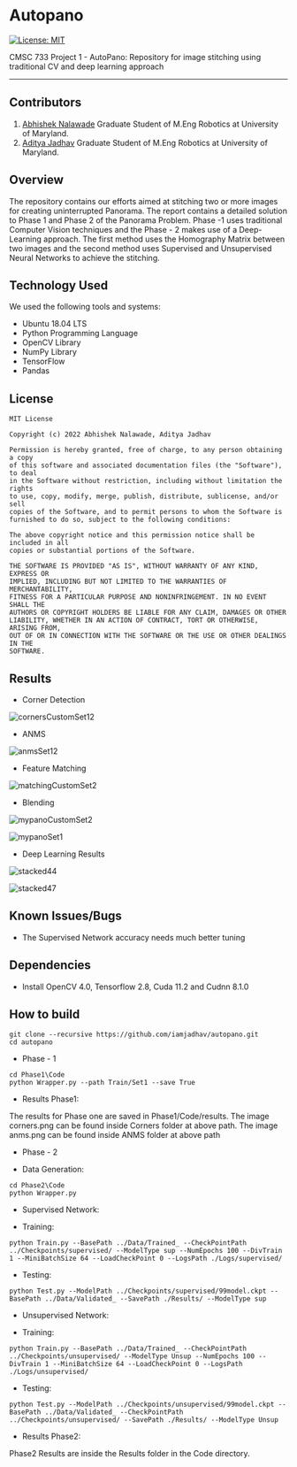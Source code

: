 # Autopano

[![License: MIT](https://img.shields.io/badge/License-MIT-green.svg)](https://opensource.org/licenses/MIT)

CMSC 733 Project 1 - AutoPano: Repository for image stitching using traditional CV and deep learning approach

---

## Contributors

1) [Abhishek Nalawade](https://github.com/abhishek-nalawade)
Graduate Student of M.Eng Robotics at University of Maryland. 
2) [Aditya Jadhav](https://github.com/iamjadhav)
Graduate Student of M.Eng Robotics at University of Maryland.

## Overview

The repository contains our efforts aimed at stitching two or more images for creating uninterrupted Panorama. The report contains a detailed solution
to Phase 1 and Phase 2 of the Panorama Problem. Phase -1 uses traditional Computer Vision techniques and the Phase - 2 makes
use of a Deep-Learning approach. The first method uses the Homography Matrix between two images and the second method
uses Supervised and Unsupervised Neural Networks to achieve the stitching.

## Technology Used

We used the following tools and systems:

* Ubuntu 18.04 LTS
* Python Programming Language
* OpenCV Library
* NumPy Library
* TensorFlow
* Pandas

## License 

```
MIT License

Copyright (c) 2022 Abhishek Nalawade, Aditya Jadhav

Permission is hereby granted, free of charge, to any person obtaining a copy
of this software and associated documentation files (the "Software"), to deal
in the Software without restriction, including without limitation the rights
to use, copy, modify, merge, publish, distribute, sublicense, and/or sell
copies of the Software, and to permit persons to whom the Software is
furnished to do so, subject to the following conditions:

The above copyright notice and this permission notice shall be included in all
copies or substantial portions of the Software.

THE SOFTWARE IS PROVIDED "AS IS", WITHOUT WARRANTY OF ANY KIND, EXPRESS OR
IMPLIED, INCLUDING BUT NOT LIMITED TO THE WARRANTIES OF MERCHANTABILITY,
FITNESS FOR A PARTICULAR PURPOSE AND NONINFRINGEMENT. IN NO EVENT SHALL THE
AUTHORS OR COPYRIGHT HOLDERS BE LIABLE FOR ANY CLAIM, DAMAGES OR OTHER
LIABILITY, WHETHER IN AN ACTION OF CONTRACT, TORT OR OTHERWISE, ARISING FROM,
OUT OF OR IN CONNECTION WITH THE SOFTWARE OR THE USE OR OTHER DEALINGS IN THE 
SOFTWARE.
```

## Results

* Corner Detection

![cornersCustomSet12](https://user-images.githubusercontent.com/35925489/156830990-a02dbea2-04d8-4f7d-9a3c-6d744638517f.png)

* ANMS

![anmsSet12](https://user-images.githubusercontent.com/35925489/156831341-7345edf1-15f2-4350-b207-f098afebab81.png)

* Feature Matching

![matchingCustomSet2](https://user-images.githubusercontent.com/35925489/156831576-e712f08c-03da-4e62-8d9b-18458e525efa.png)

* Blending

![mypanoCustomSet2](https://user-images.githubusercontent.com/35925489/156831743-ffc2a81c-605e-4ebd-baf4-b2830549b959.png)

![mypanoSet1](https://user-images.githubusercontent.com/35925489/156831785-88d46096-1819-4b44-a6a2-650e50bb713f.png)

* Deep Learning Results

![stacked44](https://user-images.githubusercontent.com/35925489/156831998-032353dd-d635-4775-ad51-43f114a8f89c.png)

![stacked47](https://user-images.githubusercontent.com/35925489/156832028-0ea2880e-fbbd-45e2-a724-4e61206cc83f.png)



## Known Issues/Bugs 

- The Supervised Network accuracy needs much better tuning

## Dependencies

- Install OpenCV 4.0, Tensorflow 2.8, Cuda 11.2 and Cudnn 8.1.0

## How to build

```
git clone --recursive https://github.com/iamjadhav/autopano.git
cd autopano
```

* Phase - 1

```
cd Phase1\Code
python Wrapper.py --path Train/Set1 --save True
```

- Results Phase1:

The results for Phase one are saved in Phase1/Code/results. The image corners.png can be found inside Corners folder at above path. The image anms.png can be found inside ANMS folder at above path

* Phase - 2

- Data Generation: 

```
cd Phase2\Code
python Wrapper.py
```
- Supervised Network: 


- Training:

```
python Train.py --BasePath ../Data/Trained_ --CheckPointPath ../Checkpoints/supervised/ --ModelType sup --NumEpochs 100 --DivTrain 1 --MiniBatchSize 64 --LoadCheckPoint 0 --LogsPath ./Logs/supervised/
```
- Testing:

```
python Test.py --ModelPath ../Checkpoints/supervised/99model.ckpt --BasePath ../Data/Validated_ --SavePath ./Results/ --ModelType sup 
```

- Unsupervised Network: 


- Training:

```
python Train.py --BasePath ../Data/Trained_ --CheckPointPath ../Checkpoints/unsupervised/ --ModelType Unsup --NumEpochs 100 --DivTrain 1 --MiniBatchSize 64 --LoadCheckPoint 0 --LogsPath ./Logs/unsupervised/
```
- Testing:

```
python Test.py --ModelPath ../Checkpoints/unsupervised/99model.ckpt --BasePath ../Data/Validated_ --CheckPointPath ../Checkpoints/unsupervised/ --SavePath ./Results/ --ModelType Unsup
```

- Results Phase2:

Phase2 Results are inside the Results folder in the Code directory.